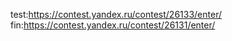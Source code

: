 test:https://contest.yandex.ru/contest/26133/enter/
fin:https://contest.yandex.ru/contest/26131/enter/
